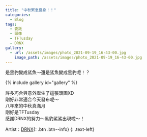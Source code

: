 ```yaml
---
title: "中秋緊急變身！！"
categories:
  - Blog
tags:
  - 委託
  - 頭像
  - TFTusday
  - DRNX
gallery:
  - url: /assets/images/photo_2021-09-19_16-43-00.jpg
    image_path: /assets/images/photo_2021-09-19_16-43-00.jpg
---
```


是黑豹變成鯊魚～還是鯊魚變成黑豹呢！？

{% include gallery id="gallery" %}

許多巧合與意外誕生了這張頭圖XD\
剛好非常適合今天發布呢～\
八年來的中秋真滿月\
剛好是TFTusday\
感謝DRNX的努力～黑豹鯊鯊出現啦～！

Artist：[DRNX](https://www.plurk.com/DRNX){: .btn .btn--info}
{: .text-left}
